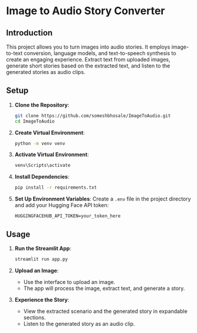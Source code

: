 # Image to Audio Story Converter

## Introduction
This project allows you to turn images into audio stories. It employs image-to-text conversion, language models, and text-to-speech synthesis to create an engaging experience. Extract text from uploaded images, generate short stories based on the extracted text, and listen to the generated stories as audio clips.

## Setup
1. **Clone the Repository**:
   ```sh
   git clone https://github.com/someshbhosale/ImageToAudio.git
   cd ImageToAudio
   ```
2. **Create Virtual Environment**:
   ```sh
   python -m venv venv
   ```
3. **Activate Virtual Environment**:
   ```sh
   venv\Scripts\activate
   ```

4. **Install Dependencies**:
   ```sh
   pip install -r requirements.txt
   ```

3. **Set Up Environment Variables**:
   Create a `.env` file in the project directory and add your Hugging Face API token:
   ```
   HUGGINGFACEHUB_API_TOKEN=your_token_here
   ```

## Usage
1. **Run the Streamlit App**:
   ```sh
   streamlit run app.py
   ```

2. **Upload an Image**:
   - Use the interface to upload an image.
   - The app will process the image, extract text, and generate a story.

3. **Experience the Story**:
   - View the extracted scenario and the generated story in expandable sections.
   - Listen to the generated story as an audio clip.
